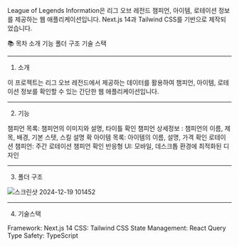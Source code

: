 League of Legends Information은 리그 오브 레전드 챔피언, 아이템, 로테이션 정보를 제공하는 웹 애플리케이션입니다. Next.js 14과 Tailwind CSS를 기반으로 제작되었습니다.

📚 목차
소개
기능
폴더 구조
기술 스택

-------------------------------------------------------------------------------------------------------------------------
1. 소개

이 프로젝트는 리그 오브 레전드에서 제공하는 데이터를 활용하여 챔피언, 아이템, 로테이션 정보를 확인할 수 있는 간단한 웹 애플리케이션입니다.

-------------------------------------------------------------------------------------------------------------------------
2. 기능

챔피언 목록: 챔피언의 이미지와 설명, 타이틀 확인
챔피언 상세정보 : 챔피언의 이름, 제목, 배경, 기본 스텟, 스킬 설명 확
아이템 목록: 아이템의 이름, 설명, 가격 확인
로테이션 챔피언: 주간 로테이션 챔피언 확인
반응형 UI: 모바일, 데스크톱 환경에 최적화된 디자인

-------------------------------------------------------------------------------------------------------------------------

3. 폴더 구조

![스크린샷 2024-12-19 101452](https://github.com/user-attachments/assets/787b9201-d39e-45dc-95a3-efbbfc26fffc)

-------------------------------------------------------------------------------------------------------------------------

4. 기술스택

Framework: Next.js 14
CSS: Tailwind CSS
State Management: React Query
Type Safety: TypeScript
